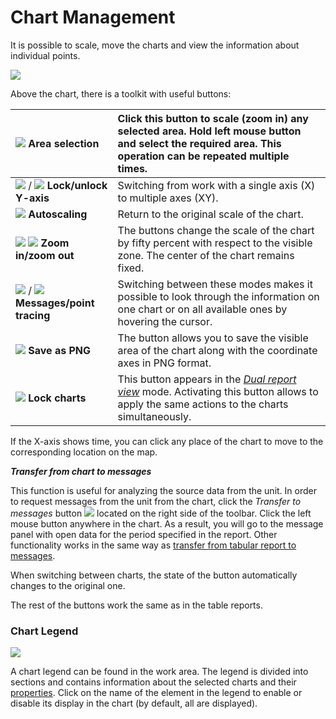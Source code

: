 # Chart Management

It is possible to scale, move the charts and view the information about individual points.

![](https://docs.wialon.com/en/hosting/_media/charts/manage_chart.png)

Above the chart, there is a toolkit with useful buttons:

| ![](https://docs.wialon.com/en/hosting/_media/icons/area_zoom.png)  **Area selection** | Click this button to scale \(zoom in\) any selected area. Hold left mouse button and select the required area. This operation can be repeated multiple times. |
| :--- | :--- |
| ![](https://docs.wialon.com/en/hosting/_media/icons/y_scale.png) / ![](https://docs.wialon.com/en/hosting/_media/icons/xy_scale.png)  **Lock/unlock Y-axis** | Switching from work with a single axis \(X\) to multiple axes \(XY\). |
| ![](https://docs.wialon.com/en/hosting/_media/icons/original_scale.png)  **Autoscaling** | Return to the original scale of the chart. |
| ![](https://docs.wialon.com/en/hosting/_media/icons/zoomin.png) ![](https://docs.wialon.com/en/hosting/_media/icons/zoomout.png)  **Zoom in/zoom out** | The buttons change the scale of the chart by fifty percent with respect to the visible zone. The center of the chart remains fixed. |
| ![](https://docs.wialon.com/en/hosting/_media/icons/point_several.png) / ![](https://docs.wialon.com/en/hosting/_media/icons/point.png)  **Messages/point tracing** | Switching between these modes makes it possible to look through the information on one chart or on all available ones by hovering the cursor. |
| ![](https://docs.wialon.com/en/hosting/_media/icons/saver.png)  **Save as PNG** | The button allows you to save the visible area of the chart along with the coordinate axes in PNG format. |
| ![](https://docs.wialon.com/en/hosting/_media/icons/lock.png)  **Lock charts** | This button appears in the [_Dual report view_](https://docs.wialon.com/en/hosting/user/reports/query/online?&#dual_report_view) mode. Activating this button allows to apply the same actions to the charts simultaneously. |

If the X-axis shows time, you can click any place of the chart to move to the corresponding location on the map.

_**Transfer from chart to messages**_

This function is useful for analyzing the source data from the unit. In order to request messages from the unit from the chart, click the _Transfer to messages_ button ![](https://docs.wialon.com/en/hosting/_media/icons/messages-01.png) located on the right side of the toolbar. Click the left mouse button anywhere in the chart. As a result, you will go to the message panel with open data for the period specified in the report. Other functionality works in the same way as [transfer from tabular report to messages](https://docs.wialon.com/en/hosting/user/reports/query/online#transfer_from_tabular_report_to_messages).

When switching between charts, the state of the button automatically changes to the original one.

The rest of the buttons work the same as in the table reports.

### Chart Legend <a id="chart_legend"></a>

![](https://docs.wialon.com/en/hosting/_media/reports/chart_legend.png)

A chart legend can be found in the work area. The legend is divided into sections and contains information about the selected charts and their [properties](https://docs.wialon.com/en/hosting/user/reports/templ/contents/charts/properties). Click on the name of the element in the legend to enable or disable its display in the chart \(by default, all are displayed\).

